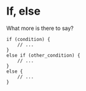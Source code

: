 # If, else

What more is there to say?

```
if (condition) {
    // ...
}
else if (other_condition) {
    // ...
}
else {
    // ...
}
```